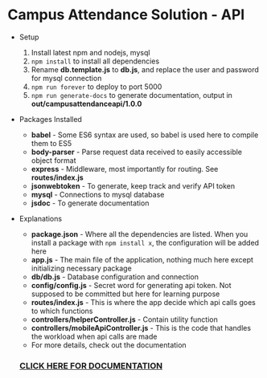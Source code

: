 # Campus Attendance Solution - API

* Setup
    1. Install latest npm and nodejs, mysql
    2. `npm install` to install all dependencies
    3. Rename __db.template.js__ to __db.js__, and replace the user and password for mysql connection
    4. `npm run forever` to deploy to port 5000
    5. `npm run generate-docs` to generate documentation, output in __out/campusattendanceapi/1.0.0__
    
* Packages Installed
    * __babel__ - Some ES6 syntax are used, so babel is used here to compile them to ES5
    * __body-parser__ - Parse request data received to easily accessible object format  
    * __express__ - Middleware, most importantly for routing. See __routes/index.js__ 
    * __jsonwebtoken__ - To generate, keep track and verify API token
    * __mysql__ - Connections to mysql database
    * __jsdoc__ - To generate documentation
    
* Explanations
    * __package.json__ - Where all the dependencies are listed. When you install a package with `npm install x`, the configuration will be added here  
    * __app.js__ - The main file of the application, nothing much here except initializing necessary package  
    * __db/db.js__ - Database configuration and connection  
    * __config/config.js__ - Secret word for generating api token. Not supposed to be committed but here for learning purpose  
    * __routes/index.js__ - This is where the app decide which api calls goes to which functions  
    * __controllers/helperController.js__ - Contain utility function  
    * __controllers/mobileApiController.js__ - This is the code that handles the workload when api calls are made  
    * For more details, check out the documentation

    ### [CLICK HERE FOR DOCUMENTATION](http://37.247.116.48/campusattendanceapi/)
    